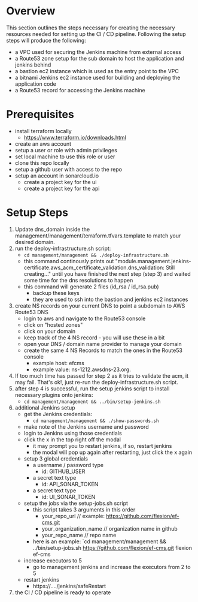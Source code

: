 # Overview

This section outlines the steps necessary for creating the necessary resources needed for setting up the CI / CD pipeline.  Following the setup steps will produce the following:

- a VPC used for securing the Jenkins machine from external access
- a Route53 zone setup for the sub domain to host the application and jenkins behind
- a bastion ec2 instance which is used as the entry point to the VPC
- a bitnami Jenkins ec2 instance used for building and deploying the application code
- a Route53 record for accessing the Jenkins machine

# Prerequisites
- install terraform locally
    - https://www.terraform.io/downloads.html
- create an aws account
- setup a user or role with admin privileges
- set local machine to use this role or user
- clone this repo locally
- setup a github user with access to the repo
- setup an account in sonarcloud.io
    - create a project key for the ui
    - create a project key for the api

# Setup Steps

1. Update dns_domain inside the management/management/terraform.tfvars.template to match your desired domain.
2. run the deploy-infrastructure.sh script:
    - `cd management/management && ./deploy-infrastructure.sh`
    - this command continously prints out "module.management.jenkins-certificate.aws_acm_certificate_validation.dns_validation: Still creating..." until you have finished the next step (step 3) and waited some time for the dns resolutions to happen
    - this command will generate 2 files (id_rsa / id_rsa.pub)
        - backup these keys
        - they are used to ssh into the bastion and jenkins ec2 instances
3. create NS records on your current DNS to point a subdomain to AWS Route53 DNS
    - login to aws and navigate to the Route53 console
    - click on "hosted zones"
    - click on your domain
    - keep track of the 4 NS record - you will use these in a bit
    - open your DNS / domain name provider to manage your domain
    - create the same 4 NS Records to match the ones in the Route53 console
        -  example host: efcms
        -  example value: ns-1212.awsdns-23.org.
4. If too much time has passed for step 2 as it tries to validate the acm, it may fail.  That's ok!, just re-run the deploy-infrastructure.sh script.
5. after step 4 is successful, run the setup jenkins script to install necessary plugins onto jenkins:
    - `cd management/management && ../bin/setup-jenkins.sh`
6. additional Jenkins setup
    - get the Jenkins credentials:
        - `cd management/management && ./show-passwords.sh`
    - make note of the Jenkins username and password
    - login to Jenkins using those credentials
    - click the x in the top right off the modal
        - it may prompt you to restart jenkins, if so, restart jenkins
        - the modal will pop up again after restarting, just click the x again
    - setup 3 global credentials
        - a username / password type
            - id: GITHUB_USER
        - a secret text type
            - id: API_SONAR_TOKEN
        - a secret text type
            - id: UI_SONAR_TOKEN
    - setup the jobs via the setup-jobs.sh script
        - this script takes 3 arguments in this order
            - your_repo_url // example: https://github.com/flexion/ef-cms.git
            - your_organization_name // organization name in github
            - your_repo_name // repo name
        - here is an example: `cd management/management && ../bin/setup-jobs.sh https://github.com/flexion/ef-cms.git flexion ef-cms
    - increase executors to 5
        - go to management jenkins and increase the executors from 2 to 5
    - restart jenkins
        - https://..../jenkins/safeRestart
7. the CI / CD pipeline is ready to operate
